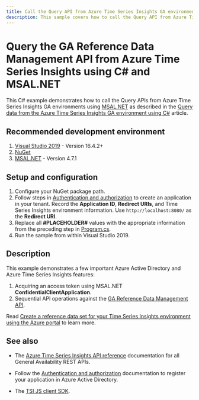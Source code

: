 ```yaml
---
title: Call the Query API from Azure Time Series Insights GA environments using C# and MSAL.NET
description: This sample covers how to call the Query API from Azure Time Series Insights GA environments using C# and MSAL.NET
---
```


# Query the GA Reference Data Management API from Azure Time Series Insights using C# and MSAL.NET

This C# example demonstrates how to call the Query APIs from Azure Time Series Insights GA environments using [MSAL.NET](https://github.com/AzureAD/microsoft-authentication-library-for-dotnet) as described in the [Query data from the Azure Time Series Insights GA environment using C#](https://docs.microsoft.com/azure/time-series-insights/time-series-insights-query-data-csharp) article.

## Recommended development environment

1. [Visual Studio 2019](https://visualstudio.microsoft.com/vs/) - Version 16.4.2+
1. [NuGet](https://www.nuget.org/)
1. [MSAL.NET](https://www.nuget.org/packages/Microsoft.Identity.Client/) - Version 4.7.1

## Setup and configuration

1. Configure your NuGet package path.
1. Follow steps in [Authentication and authorization](https://docs.microsoft.com/azure/time-series-insights/time-series-insights-authentication-and-authorization) to create an application in your tenant. Record the **Application ID**, **Redirect URIs**, and Time Series Insights environment information. Use `http://localhost:8080/` as the **Redirect URI**.
1. Replace all **#PLACEHOLDER#** values with the appropriate information from the preceding step in [Program.cs](./Program.cs).
1. Run the sample from within Visual Studio 2019.

## Description

This example demonstrates a few important Azure Active Directory and Azure Time Series Insights features:

1. Acquiring an access token using MSAL.NET **ConfidentialClientApplication**.
1. Sequential API operations against the [GA Reference Data Management API](https://docs.microsoft.com/rest/api/time-series-insights/ga-query).

Read [Create a reference data set for your Time Series Insights environment using the Azure portal](https://docs.microsoft.com/azure/time-series-insights/time-series-insights-query-data-csharp) to learn more.

## See also

* The [Azure Time Series Insights API reference](https://docs.microsoft.com/rest/api/time-series-insights/ga) documentation for all General Availability REST APIs.

* Follow the [Authentication and authorization](https://docs.microsoft.com/azure/time-series-insights/time-series-insights-authentication-and-authorization#summary-and-best-practices) documentation to register your application in Azure Active Directory.

* The [TSI JS client SDK](https://github.com/microsoft/tsiclient/blob/master/docs/API.md).
